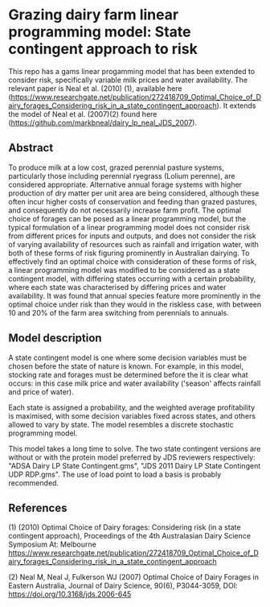 # Grazing dairy farm linear programming model: State contingent approach to risk

This repo has a gams linear progamming model that has been extended to consider risk, specifically variable milk prices and water availability. The relevant paper is Neal et al. (2010) (1), available here (https://www.researchgate.net/publication/272418709_Optimal_Choice_of_Dairy_forages_Considering_risk_in_a_state_contingent_approach). It extends the model of Neal et al. (2007)(2) found here (https://github.com/markbneal/dairy_lp_neal_JDS_2007).

## Abstract

To produce milk at a low cost, grazed perennial pasture systems, particularly those including perennial ryegrass (Lolium perenne), are considered appropriate. Alternative annual forage systems with higher production of dry matter per unit area are being considered, although these often incur higher costs of conservation and feeding than grazed pastures, and consequently do not necessarily increase farm profit. The optimal choice of forages can be posed as a linear programming model, but the typical formulation of a linear programming model does not consider risk from different prices for inputs and outputs, and does not consider the risk of varying availability of resources such as rainfall and irrigation water, with both of these forms of risk figuring prominently in Australian dairying. To effectively find an optimal choice with consideration of these forms of risk, a linear programming model was modified to be considered as a state contingent model, with differing states occurring with a certain probability, where each state was characterised by differing prices and water availability. It was found that annual species feature more prominently in the optimal choice under risk than they would in the riskless case, with between 10 and 20% of the farm area switching from perennials to annuals.

## Model description

A state contingent model is one where some decision variables must be chosen before the state of nature is known. For example, in this model, stocking rate and forages must be determined before the it is clear what occurs: in this case milk price and water availability ('season' affects rainfall and price of water). 

Each state is assigned a probability, and the weighted average profitability is maximised, with some decision variables fixed across states, and others allowed to vary by state. The model resembles a discrete stochastic programming model. 

This model takes a long time to solve. The two state contingent versions are without or with the protein model preferred by JDS reviewers respectively: "ADSA Dairy LP State Contingent.gms", "JDS 2011 Dairy LP State Contingent UDP RDP.gms". The use of load point to load a basis is probably recommended.


## References

(1) (2010) Optimal Choice of Dairy forages: Considering risk (in a state contingent approach), 
Proceedings of the 4th Australasian Dairy Science Symposium At: Melbourne
https://www.researchgate.net/publication/272418709_Optimal_Choice_of_Dairy_forages_Considering_risk_in_a_state_contingent_approach

(2) Neal M, Neal J, Fulkerson WJ (2007) Optimal Choice of Dairy Forages in Eastern Australia, Journal of Dairy Science, 90(6), P3044-3059, DOI: https://doi.org/10.3168/jds.2006-645
